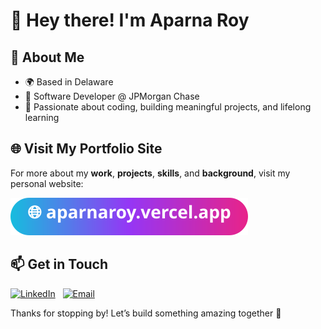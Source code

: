 # 👋 Hey there! I'm Aparna Roy

## 🌟 About Me

- 🌍 Based in Delaware
- 👔 Software Developer @ JPMorgan Chase
- 🚀 Passionate about coding, building meaningful projects, and lifelong learning

## 🌐 Visit My Portfolio Site

For more about my **work**, **projects**, **skills**, and **background**, visit my personal website:

[![Website](https://raw.githubusercontent.com/aparnaroy/aparnaroy/main/personal-site-link.svg)](https://aparnaroy.vercel.app)

## 📫 Get in Touch

[![LinkedIn](https://img.shields.io/badge/Connect_on_LinkedIn-0077B5?logo=linkedin&logoColor=white&style=for-the-badge)](https://www.linkedin.com/in/aparna-roy1)
&nbsp; [![Email](https://img.shields.io/badge/Send_an_email-D14836?logo=gmail&logoColor=white&style=for-the-badge)](mailto:aparnar@udel.edu)

Thanks for stopping by! Let’s build something amazing together 🚀
